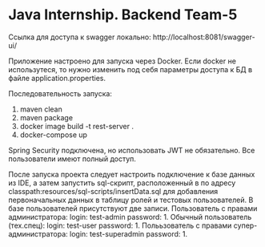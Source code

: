 # Java Internship. Backend Team-5

Ссылка для доступа к swagger локально: http://localhost:8081/swagger-ui/

Приложение настроено для запуска через Docker. Если docker не использутеся, то нужно изменить под себя параметры доступа к БД в файле application.properties.

Последовательность запуска:
1. maven clean
2. maven package
3. docker image build -t rest-server .
4. docker-compose up

Spring Security подключена, но использовать JWT не обязательно. Все пользователи имеют полный доступ.

После запуска проекта следует настроить подключение к базе данных из IDE, а затем запустить sql-скрипт, расположенный в по адресу classpath:resources/sql-scripts/insertData.sql для добавления первоначальных данных в таблицу ролей и тестовых пользователей. В базе пользователей присутствуют две записи. Пользователь с правами администратора: login: test-admin  password: 1. Обычный пользователь (тех.спец): login: test-user  password: 1. Полььзователь с правами супер-администратора: login: test-superadmin   password: 1.